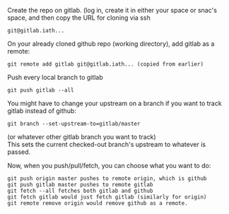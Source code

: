 Create the repo on gitlab.  (log in, create it in either your space or snac's space, and then copy the URL for 
cloning via ssh 

```
git@gitlab.iath...
````
On your already cloned github repo (working directory), add gitlab as a remote:

```
git remote add gitlab git@gitlab.iath... (copied from earlier)
```    
Push every local branch to gitlab
```
git push gitlab --all
```
You might have to change your upstream on a branch if you want to track gitlab instead of github:
```
git branch --set-upstream-to=gitlab/master
```
(or whatever other gitlab branch you want to track)  
This sets the current checked-out branch's upstream to whatever is passed.

Now, when you push/pull/fetch, you can choose what you want to do:
```
git push origin master pushes to remote origin, which is github
git push gitlab master pushes to remote gitlab
git fetch --all fetches both gitlab and github
git fetch gitlab would just fetch gitlab (similarly for origin)
git remote remove origin would remove github as a remote.
```